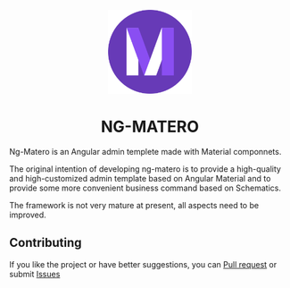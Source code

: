 <p align="center">
  <a href="https://github.com/ng-matero">
    <img width="150" src="logo.png">
  </a>
</p>

<h1 align="center">
NG-MATERO
</h1>

Ng-Matero is an Angular admin templete made with Material componnets.

The original intention of developing ng-matero is to provide a high-quality and high-customized admin template based on Angular Material and to provide some more convenient business command based on Schematics.

The framework is not very mature at present, all aspects need to be improved.

## Contributing

If you like the project or have better suggestions, you can [Pull request](https://github.com/ng-matero/ng-matero/pulls) or submit [Issues](https://github.com/ng-matero/ng-matero/issues)